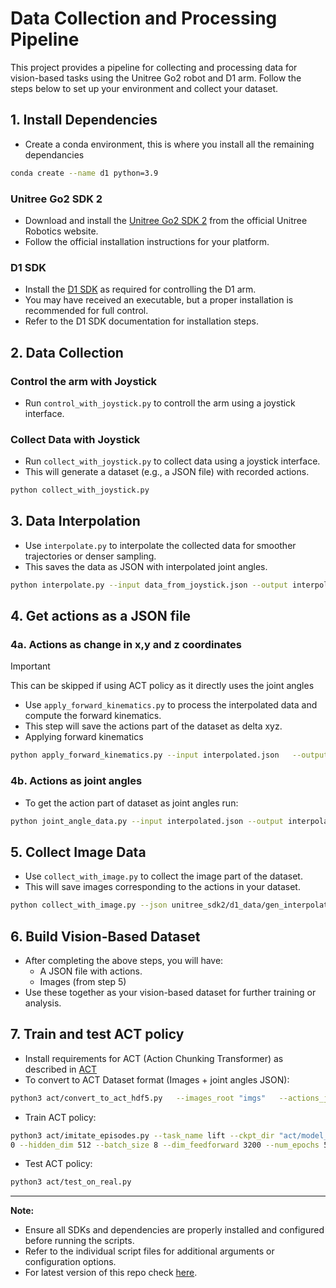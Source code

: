 # Data Collection and Processing Pipeline

This project provides a pipeline for collecting and processing data for vision-based tasks using the Unitree Go2 robot and D1 arm. Follow the steps below to set up your environment and collect your dataset.

## 1. Install Dependencies

- Create a conda environment, this is where you install all the remaining dependancies

```bash
conda create --name d1 python=3.9
```
### Unitree Go2 SDK 2
- Download and install the [Unitree Go2 SDK 2](https://support.unitree.com/home/en/developer/Obtain%20SDK) from the official Unitree Robotics website.
- Follow the official installation instructions for your platform.

### D1 SDK
- Install the [D1 SDK](https://support.unitree.com/home/en/developer/D1Arm_services) as required for controlling the D1 arm.
- You may have received an executable, but a proper installation is recommended for full control.
- Refer to the D1 SDK documentation for installation steps.

## 2. Data Collection
### Control the arm with Joystick
- Run `control_with_joystick.py` to controll the arm using a joystick interface.
### Collect Data with Joystick
- Run `collect_with_joystick.py` to collect data using a joystick interface.
- This will generate a dataset (e.g., a JSON file) with recorded actions.

```bash
python collect_with_joystick.py
```

## 3. Data Interpolation
- Use `interpolate.py` to interpolate the collected data for smoother trajectories or denser sampling.
- This saves the data as JSON with interpolated joint angles.

```bash
python interpolate.py --input data_from_joystick.json --output interpolated.json
```

## 4. Get actions as a JSON file
### 4a. Actions as change in x,y and z coordinates
> [!IMPORTANT]
> This can be skipped if using ACT policy as it directly uses the joint angles
- Use `apply_forward_kinematics.py` to process the interpolated data and compute the forward kinematics.
- This step will save the actions part of the dataset as delta xyz. 
- Applying forward kinematics

```bash
python apply_forward_kinematics.py --input interpolated.json   --output interpolated_fk.json
```
### 4b. Actions as joint angles
- To get the action part of dataset as joint angles run:
```bash
python joint_angle_data.py --input interpolated.json --output interpolated_ja.json
```

## 5. Collect Image Data
- Use `collect_with_image.py` to collect the image part of the dataset.
- This will save images corresponding to the actions in your dataset.

```bash
python collect_with_image.py --json unitree_sdk2/d1_data/gen_interpolated.json --save-root unitree_sdk2/d1_data/default
```

## 6. Build Vision-Based Dataset
- After completing the above steps, you will have:
  - A JSON file with actions.
  - Images (from step 5)
- Use these together as your vision-based dataset for further training or analysis.

## 7. Train and test ACT policy
- Install requirements for ACT (Action Chunking Transformer) as described in [ACT](https://github.com/tonyzhaozh/act)
- To convert to ACT Dataset format (Images + joint angles JSON):
```bash
python3 act/convert_to_act_hdf5.py   --images_root "imgs"   --actions_json "actions.json"   --out_dir "data"   --camera_name top   --pad_action_to 14  
```
- Train ACT policy:
```bash
python3 act/imitate_episodes.py --task_name lift --ckpt_dir "act/model_0_0" --policy_class ACT --kl_weight 10 --chunk_size 1
0 --hidden_dim 512 --batch_size 8 --dim_feedforward 3200 --num_epochs 50  --lr 1e-5 --seed 0
```
- Test ACT policy:
```bash
python3 act/test_on_real.py
```
---

**Note:**
- Ensure all SDKs and dependencies are properly installed and configured before running the scripts.
- Refer to the individual script files for additional arguments or configuration options.
- For latest version of this repo check [here](https://github.com/sreevishakhv/D1_arm_datacollection).
